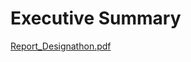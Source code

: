 # Executive Summary

[Report_Designathon.pdf](https://github.com/user-attachments/files/17449350/Report_Designathon.pdf)
